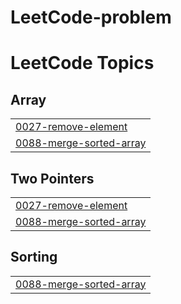 # LeetCode-problem

<!---LeetCode Topics Start-->
# LeetCode Topics
## Array
|  |
| ------- |
| [0027-remove-element](https://github.com/sunnysakib/LeetCode-problem/tree/master/0027-remove-element) |
| [0088-merge-sorted-array](https://github.com/sunnysakib/LeetCode-problem/tree/master/0088-merge-sorted-array) |
## Two Pointers
|  |
| ------- |
| [0027-remove-element](https://github.com/sunnysakib/LeetCode-problem/tree/master/0027-remove-element) |
| [0088-merge-sorted-array](https://github.com/sunnysakib/LeetCode-problem/tree/master/0088-merge-sorted-array) |
## Sorting
|  |
| ------- |
| [0088-merge-sorted-array](https://github.com/sunnysakib/LeetCode-problem/tree/master/0088-merge-sorted-array) |
<!---LeetCode Topics End-->